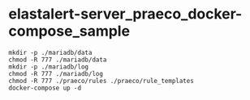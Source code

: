 # elastalert-server_praeco_docker-compose_sample

```
mkdir -p ./mariadb/data
chmod -R 777 ./mariadb/data
mkdir -p ./mariadb/log
chmod -R 777 ./mariadb/log
chmod -R 777 ./praeco/rules ./praeco/rule_templates
docker-compose up -d
```
